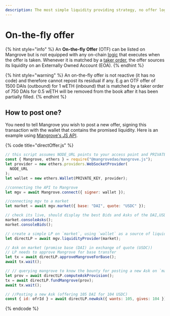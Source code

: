 ```yaml
---
description: The most simple liquidity providing strategy, no offer logic, just a Wallet.
---
```


# On-the-fly offer

{% hint style="info" %}
An **On-the-fly Offer** (OTF) can be listed on Mangrove but is not equipped with any on-chain [logic](../offer-maker/#executing-offers) that executes when the offer is taken. Whenever it is matched by a [taker order](../offer-taker/#taking-offers), the offer sources its liquidity on an Externally Owned Account (EOA).
{% endhint %}

{% hint style="warning" %}
An on-the-fly offer is not reactive (it has no code) and therefore cannot repost its residual if any. E.g an OTF offer of 1500 DAIs (outbound) for 1 wETH (inbound) that is matched by a taker order of 750 DAIs for 0.5 wETH will be removed from the book after it has been partially filled.
{% endhint %}

## How to post one?

You need to tell Mangrove you wish to post a new offer, signing this transaction with the wallet that contains the promised liquidity. Here is an example using [Mangrove's JS API](https://github.com/mangrovedao/mangrove/tree/master/packages/mangrove.js).

{% code title="directOffer.js" %}
```javascript
// this script assumes NODE_URL points to your access point and PRIVATE_KEY contains private key from which one wishes to post offers
const { Mangrove, ethers } = require("@mangrovedao/mangrove.js");
let provider = new ethers.providers.WebSocketProvider(
  NODE_URL
);
let wallet = new ethers.Wallet(PRIVATE_KEY, provider);

//connecting the API to Mangrove
let mgv = await Mangrove.connect({ signer: wallet });

//connecting mgv to a market
let market = await mgv.market({ base: "DAI", quote: "USDC" });

// check its live, should display the best Bids and Asks of the DAI,USDC market
market.consoleAsks();
market.consoleBids();

// create a simple LP on `market`, using `wallet` as a source of liquidity
let directLP = await mgv.liquidityProvider(market);

// Ask on market (promise base (DAI) in exchange of quote (USDC))
// LP needs to approve Mangrove for base transfer
let tx = await directLP.approveMangroveForBase();
await tx.wait();

// // querying mangrove to know the bounty for posting a new Ask on `market`
let prov = await directLP.computeAskProvision();
tx = await directLP.fundMangrove(prov);
await tx.wait();

// //Posting a new Ask (offering 105 DAI for 104 USDC)
const { id: ofrId } = await directLP.newAsk({ wants: 105, gives: 104 });
```
{% endcode %}

